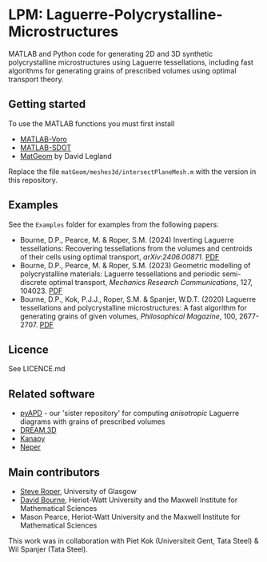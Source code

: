 # LPM: Laguerre-Polycrystalline-Microstructures
MATLAB and Python code for generating 2D and 3D synthetic polycrystalline microstructures using Laguerre tessellations, including fast algorithms for generating grains of prescribed volumes using optimal transport theory.

## Getting started ##

To use the MATLAB functions you must first install
* [MATLAB-Voro](https://github.com/smr29git/MATLAB-Voro)
* [MATLAB-SDOT](https://github.com/DPBourne/MATLAB-SDOT)
* [MatGeom](https://github.com/mattools/matGeom) by David Legland

Replace the file `matGeom/meshes3d/intersectPlaneMesh.m` with the version in this repository.

## Examples ##

See the `Examples` folder for examples from the following papers:
* Bourne, D.P., Pearce, M. & Roper, S.M. (2024) Inverting Laguerre tessellations: Recovering tessellations from the volumes and centroids of their cells using optimal transport, *arXiv:2406.00871*. [PDF](https://arxiv.org/abs/2406.00871)
* Bourne, D.P., Pearce, M. & Roper, S.M. (2023) Geometric modelling of polycrystalline materials: Laguerre tessellations and periodic semi-discrete optimal transport, *Mechanics Research Communications*, 127, 104023. [PDF](https://www.sciencedirect.com/science/article/pii/S0093641322001550)
* Bourne, D.P., Kok, P.J.J., Roper, S.M. & Spanjer, W.D.T. (2020) Laguerre tessellations and polycrystalline microstructures: A fast algorithm for generating grains of given volumes, *Philosophical Magazine*, 100, 2677-2707. [PDF](https://www.tandfonline.com/doi/full/10.1080/14786435.2020.1790053)

## Licence ##

See LICENCE.md

## Related software ##

* [pyAPD](https://github.com/mbuze/PyAPD) - our 'sister repository' for computing *anisotropic* Laguerre diagrams with grains of prescribed volumes
* [DREAM.3D](https://github.com/BlueQuartzSoftware/DREAM3D)
* [Kanapy](https://github.com/ICAMS/Kanapy)
* [Neper](https://github.com/neperfepx/neper)

## Main contributors ##

* [Steve Roper](https://www.gla.ac.uk/schools/mathematicsstatistics/staff/stevenroper/#), University of Glasgow
* [David Bourne](http://www.macs.hw.ac.uk/~db92/), Heriot-Watt University and the Maxwell Institute for Mathematical Sciences
* Mason Pearce, Heriot-Watt University and the Maxwell Institute for Mathematical Sciences

This work was in collaboration with Piet Kok (Universiteit Gent, Tata Steel) & Wil Spanjer (Tata Steel).
